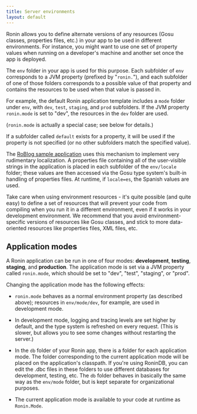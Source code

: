 ```yaml
---
title: Server environments
layout: default
---
```


Ronin allows you to define alternate versions of any resources (Gosu classes, properties files,
etc.) in your app to be used in different environments.  For instance, you might want to use
one set of property values when running on a developer's machine and another set once the app is
deployed.

The `env` folder in your app is used for this purpose.  Each subfolder of `env` corresponds
to a JVM property (prefixed by "`ronin.`"), and each subfolder of one of those folders corresponds
to a possible value of that property and contains the resources to be used when that value is passed
in.

For example, the default Ronin application template includes a `mode` folder under `env`, with
`dev`, `test`, `staging`, and `prod` subfolders.  If the JVM property `ronin.mode` is set to "dev",
the resources in the `dev` folder are used.

(`ronin.mode` is actually a special case; see below for details.)

If a subfolder called `default` exists for a property, it will be used if the property is not specified
(or no other subfolders match the specified value).

The [RoBlog sample application](Sample-Application.html) uses this mechanism to implement
very rudimentary localization.  A properties file containing all of the user-visible strings
in the application is placed in each subfolder of the `env/locale` folder; these values are
then accessed via the Gosu type system's built-in handling of properties files.  At runtime,
if `locale=es`, the Spanish values are used.

Take care when using environment resources - it's quite possible (and quite easy) to define
a set of resources that will prevent your code from compiling when you run it in a different
environment, even if it works in your development environment.  We recommend that you avoid
environment-specific versions of resources like Gosu classes, and stick to more data-oriented
resources like properties files, XML files, etc.

## Application modes

A Ronin application can be run in one of four modes: **development**, **testing**, **staging**, and **production**.
The application mode is set via a JVM property called `ronin.mode`, which should be set to "dev", "test", "staging", or "prod".

Changing the application mode has the following effects:

  * `ronin.mode` behaves as a normal environment property (as described above); resources
    in `env/mode/dev`, for example, are used in development mode.

  * In development mode, logging and tracing levels are set higher by default, and
    the type system is refreshed on every request.  (This is slower, but allows you to
    see some changes without restarting the server.)
  
  * In the `db` folder of your Ronin app, there is a folder for each application mode.
    The folder corresponding to the current application mode will be placed on the
    application's classpath.  If you're using RoninDB, you can edit the .dbc files
    in these folders to use different databases for development, testing, etc.  The `db`
    folder behaves in basically the same way as the `env/mode` folder, but is kept separate
    for organizational purposes.
  
  * The current application mode is available to your code at runtime as `Ronin.Mode`.

